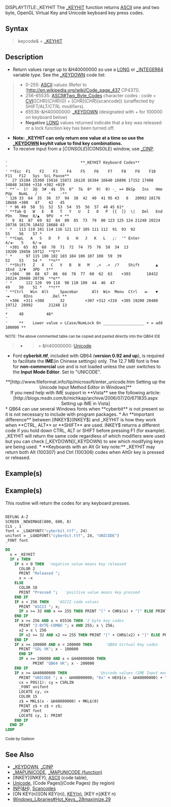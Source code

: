 DISPLAYTITLE:_KEYHIT
The [_KEYHIT](_KEYHIT) function returns [ASCII](ASCII) one and two byte, OpenGL Virtual Key and Unicode keyboard key press codes.


## Syntax

> keycode& = [_KEYHIT](_KEYHIT)


## Description

* Return values range up to &H40000000 so use a [LONG](LONG) or [_INTEGER64](_INTEGER64) variable type. See the [_KEYDOWN](_KEYDOWN) code list:
> * 0-255: [ASCII](ASCII) values (Refer to [http://en.wikipedia.org/wiki/Code_page_437 CP437]).
> * 256-65535: [ASCII#Two_Byte_Codes](ASCII#Two_Byte_Codes) character codes : code = [CVI](CVI)([CHR$](CHR$)(0) + [CHR$](CHR$)(scancode)) (unaffected by SHIFT/ALT/CTRL modifiers).
> * 65536-&H40000000: [_KEYDOWN](_KEYDOWN) (designated with + for 100000 on keyboard below)
> * **Negative** [LONG](LONG) values returned indicate that a key was released or a lock function key has been turned off.
* **Note: _KEYHIT can only return one value at a time so use the [_KEYDOWN](_KEYDOWN) keyhit value to find key combinations.**
* To receive input from a [$CONSOLE]($CONSOLE) window, use [_CINP](_CINP).


```text

'                                **_KEYHIT Keyboard Codes**
'
' **Esc  F1    F2    F3    F4    F5    F6    F7    F8    F9    F10   F11   F12   Sys  ScL Pause**
'  27 15104 15360 15616 15872 16128 16384 16640 16896 17152 17408 34048 34304 +316 +302 +019
' **`~  1!  2@  3#  4$  5%  6^  7&  8*  9(  0) -_ =+ BkSp   Ins   Hme   PUp   NumL   /     *    -**
' 126 33  64  35  36  37  94  38  42  40  41 95 43   8   20992 18176 18688 +300   47    42   45
' * 96 49  50  51  52  53  54  55  56  57  48 45 61*
' **Tab Q   W   E   R   T   Y   U   I   O   P  [{  ]}  \|   Del   End   PDn   7Hme  8/▲   9PU   + **
'  9  81  87  69  82  84  89  85  73  79  80 123 125 124 21248 20224 20736 18176 18432 18688 43
' *   113 119 101 114 116 121 117 105 111 112  91  93  92                    55    56    57 *
' **CapL   A   S   D   F   G   H   J   K   L   ;:  '" Enter                   4/◄-   5    6/-►
' +301  65  83  68  70  71  72  74  75  76  58  34  13                     19200 19456 19712  **E**
' *      97 115 100 102 103 104 106 107 108  59  39                          52    53    54 *   **n**
' **Shift   Z   X   C   V   B   N   M   ,<  .>  /?    Shift       ▲           1End  2/▼   3PD   t**
' +304   90  88  67  86  66  78  77  60  62  63    +303       18432        20224 20480 20736  **e**
' *      122 120  99 118  98 110 109  44  46  47                             49    50    51 *   **r**
' **Ctrl   Win  Alt     Spacebar      Alt  Win  Menu  Ctrl   ◄-   ▼   -►      0Ins        .Del **
' +306  +311 +308       32         +307 +312 +319  +305 19200 20480 19712  20992       21248 13
'                                                                      *     48          46*
'
'     **    Lower value = LCase/NumLock On __________________ + = add 100000 **

```

<sub>NOTE: The above commented table can be copied and pasted directly into the QB64 IDE</sub>
 
 
> * >= &H40000000: [Unicode](Unicode).

* Font **cyberbit.ttf**, included with QB64 (**version 0.92 and up**), is required to facilitate the **IME**(in Chinese settings) only. The 12.7 MB font is free for **non-commercial** use and is not loaded unless the user switches to the **Input Mode Editor**. Set to "UNICODE".
<center>**[http://www.fileformat.info/tip/microsoft/enter_unicode.htm Setting up the Unicode Input Method Editor in Windows]**</center>
<center>If you need help with IME support in **Vista** see the following article: [http://blogs.msdn.com/b/michkap/archive/2006/07/20/671835.aspx Setting up IME in Vista]</center>
* QB64 can use several Windows fonts when **cyberbit** is not present so it is not necessary to include with program packages. 
* An **important difference** between [INKEY$](INKEY$) and _KEYHIT is how they work when **CTRL, ALT** or **SHIFT** are used. INKEY$ returns a different code if you hold down CTRL, ALT or SHIFT before pressing  F1 (for example). _KEYHIT will return the same code regardless of which modifiers were used but you can check [_KEYDOWN](_KEYDOWN) to see which modifying keys are being used.
* **Keyboards with an Alt Gr key note:** _KEYHIT may return both Alt (100307) and Ctrl (100306) codes when AltGr key is pressed or released.


## Example(s)

## Example(s)
 This routine will return the codes for any keyboard presses.

```vb

DEFLNG A-Z
SCREEN _NEWIMAGE(800, 600, 8)
CLS , 1
font = _LOADFONT("cyberbit.ttf", 24)
unifont = _LOADFONT("cyberbit.ttf", 24, "UNICODE")
_FONT font

DO
  x = _KEYHIT
  IF x THEN
    IF x < 0 THEN  'negative value means key released
      COLOR 2
      PRINT "Released ";
      x = -x
    ELSE
      COLOR 10
      PRINT "Pressed ";   'positive value means key pressed
    END IF
    IF x < 256 THEN    'ASCII code values
      PRINT "ASCII "; x;
      IF x >= 32 AND x <= 255 THEN PRINT "[" + CHR$(x) + "]" ELSE PRINT
    END IF
    IF x >= 256 AND x < 65536 THEN '2 byte key codes
      PRINT "2-BYTE-COMBO "; x AND 255; x \ 256;
      x2 = x \ 256
      IF x2 >= 32 AND x2 <= 255 THEN PRINT "[" + CHR$(x2) + "]" ELSE PRINT
    END IF
    IF x >= 100000 AND x < 200000 THEN      'QB84 Virtual Key codes
      PRINT "SDL VK"; x - 100000
      END IF
      IF x >= 200000 AND x < &H40000000 THEN
            PRINT "QB64 VK"; x - 200000
    END IF
    IF x >= &H40000000 THEN              'Unicode values (IME Input mode)
      PRINT "UNICODE "; x - &H40000000; "0x" + HEX$(x - &H40000000) + " ...";
      cx = POS(1): cy = CSRLIN
      _FONT unifont
      LOCATE cy, cx
      COLOR 15
      z$ = MKL$(x - &H40000000) + MKL$(0)
      PRINT z$ + z$ + z$;
      _FONT font
      LOCATE cy, 1: PRINT
    END IF
  END IF
LOOP

```
<sub>Code by Galleon</sub>


## See Also

* [_KEYDOWN](_KEYDOWN), [_CINP](_CINP)
* [_MAPUNICODE](_MAPUNICODE), [_MAPUNICODE (function)](_MAPUNICODE (function)) 
* [INKEY$](INKEY$), [ASCII](ASCII) (code table), 
* [Unicode](Unicode), [Code Pages](Code Pages) (by region)
* [INP](INP)([&H](&H)), [Scancodes](Scancodes)
* [ON KEY(n)](ON KEY(n)), [KEY(n)](KEY(n)), [KEY n](KEY n)
* [Windows_Libraries#Hot_Keys_.28maximize.29](Windows_Libraries#Hot_Keys_.28maximize.29)




